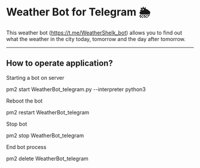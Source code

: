 # Weather Bot for Telegram 🌦
This weather bot (https://t.me/WeatherShelk_bot) allows you to find out what the weather in the city today, tomorrow and the day after tomorrow. 

___

## How to operate application? 

Starting a bot on server

pm2 start WeatherBot_telegram.py --interpreter python3

Reboot the bot

pm2 restart WeatherBot_telegram

Stop bot

pm2 stop WeatherBot_telegram

End bot process

pm2 delete WeatherBot_telegram


